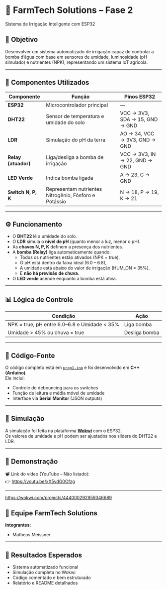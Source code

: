 # 🌱 FarmTech Solutions – Fase 2
Sistema de Irrigação Inteligente com ESP32

## 🎯 Objetivo
Desenvolver um sistema automatizado de irrigação capaz de controlar a bomba d’água com base em sensores de umidade, luminosidade (pH simulado) e nutrientes (NPK), representando um sistema IoT agrícola.

---

## 🧩 Componentes Utilizados
| Componente | Função | Pinos ESP32 |
|-------------|--------|--------------|
| **ESP32** | Microcontrolador principal | — |
| **DHT22** | Sensor de temperatura e umidade do solo | VCC → 3V3, SDA → 15, GND → GND |
| **LDR** | Simulação do pH da terra | AO → 34, VCC → 3V3, GND → GND |
| **Relay (atuador)** | Liga/desliga a bomba de irrigação | VCC → 3V3, IN → 22, GND → GND |
| **LED Verde** | Indica bomba ligada | A → 23, C → GND |
| **Switch N, P, K** | Representam nutrientes Nitrogênio, Fósforo e Potássio | N → 18, P → 19, K → 21 |

---

## ⚙️ Funcionamento
- O **DHT22** lê a umidade do solo.  
- O **LDR** simula o **nível de pH** (quanto menor a luz, menor o pH).  
- As **chaves N, P, K** definem a presença dos nutrientes.  
- A **bomba (Relay)** liga automaticamente quando:
  - Todos os nutrientes estão ativados (NPK = true),
  - O pH está dentro da faixa ideal (6.0 – 6.8),
  - A umidade está abaixo do valor de irrigação (HUM_ON = 35%),
  - E **não há previsão de chuva**.
- O **LED verde** acende enquanto a bomba está ativa.

---

## 📊 Lógica de Controle
| Condição | Ação |
|-----------|------|
| NPK = true, pH entre 6.0–6.8 e Umidade < 35% | Liga bomba |
| Umidade > 45% ou chuva = true | Desliga bomba |

---

## 🧠 Código-Fonte
O código completo está em [`prog1.ino`](./prog1.ino) e foi desenvolvido em **C++ (Arduino)**.  
Ele inclui:
- Controle de debouncing para os switches  
- Função de leitura e média móvel de umidade  
- Interface via **Serial Monitor** (JSON outputs)

---

## 🔬 Simulação
A simulação foi feita na plataforma **[Wokwi](https://wokwi.com)** com o ESP32.  
Os valores de umidade e pH podem ser ajustados nos sliders do DHT22 e LDR.

---

## 🎥 Demonstração
📽️ Link do vídeo (YouTube – Não listado):  
👉 https://youtu.be/xX5vdG0Ofzg

---
https://wokwi.com/projects/444000292959346689

## 🧠 Equipe FarmTech Solutions
**Integrantes:**  
- Matheus Meissner  

---

## 🏁 Resultados Esperados
- Sistema automatizado funcional  
- Simulação completa no Wokwi  
- Código comentado e bem estruturado  
- Relatório e README detalhados
